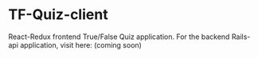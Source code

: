 # TF-Quiz-client
React-Redux frontend True/False Quiz application.  For the backend Rails-api application, visit here: (coming soon)
